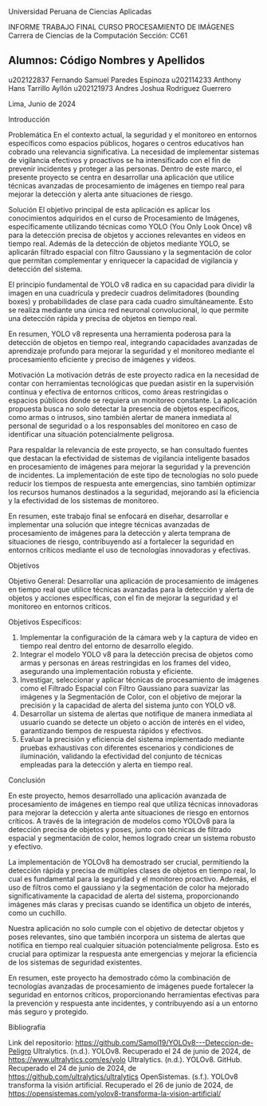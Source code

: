 Universidad Peruana de Ciencias Aplicadas

INFORME TRABAJO FINAL
CURSO PROCESAMIENTO DE IMÁGENES
Carrera de Ciencias de la Computación 
Sección: CC61

Alumnos:
Código         Nombres y Apellidos
----------------------------------------
u202122837     Fernando Samuel Paredes Espinoza
u202114233     Anthony Hans Tarrillo Ayllón
u202121973     Andres Joshua Rodriguez Guerrero

Lima, Junio de 2024

Introducción

Problemática
En el contexto actual, la seguridad y el monitoreo en entornos específicos como espacios públicos, hogares o centros educativos han cobrado una relevancia significativa. La necesidad de implementar sistemas de vigilancia efectivos y proactivos se ha intensificado con el fin de prevenir incidentes y proteger a las personas. Dentro de este marco, el presente proyecto se centra en desarrollar una aplicación que utilice técnicas avanzadas de procesamiento de imágenes en tiempo real para mejorar la detección y alerta ante situaciones de riesgo.

Solución
El objetivo principal de esta aplicación es aplicar los conocimientos adquiridos en el curso de Procesamiento de Imágenes, específicamente utilizando técnicas como YOLO (You Only Look Once) v8 para la detección precisa de objetos y acciones relevantes en videos en tiempo real. Además de la detección de objetos mediante YOLO, se aplicarán filtrado espacial con filtro Gaussiano y la segmentación de color que permitan complementar y enriquecer la capacidad de vigilancia y detección del sistema.

El principio fundamental de YOLO v8 radica en su capacidad para dividir la imagen en una cuadrícula y predecir cuadros delimitadores (bounding boxes) y probabilidades de clase para cada cuadro simultáneamente. Esto se realiza mediante una única red neuronal convolucional, lo que permite una detección rápida y precisa de objetos en tiempo real.

En resumen, YOLO v8 representa una herramienta poderosa para la detección de objetos en tiempo real, integrando capacidades avanzadas de aprendizaje profundo para mejorar la seguridad y el monitoreo mediante el procesamiento eficiente y preciso de imágenes y videos.

Motivación
La motivación detrás de este proyecto radica en la necesidad de contar con herramientas tecnológicas que puedan asistir en la supervisión continua y efectiva de entornos críticos, como áreas restringidas o espacios públicos donde se requiera un monitoreo constante. La aplicación propuesta busca no solo detectar la presencia de objetos específicos, como armas o intrusos, sino también alertar de manera inmediata al personal de seguridad o a los responsables del monitoreo en caso de identificar una situación potencialmente peligrosa.

Para respaldar la relevancia de este proyecto, se han consultado fuentes que destacan la efectividad de sistemas de vigilancia inteligente basados en procesamiento de imágenes para mejorar la seguridad y la prevención de incidentes. La implementación de este tipo de tecnologías no solo puede reducir los tiempos de respuesta ante emergencias, sino también optimizar los recursos humanos destinados a la seguridad, mejorando así la eficiencia y la efectividad de los sistemas de monitoreo.

En resumen, este trabajo final se enfocará en diseñar, desarrollar e implementar una solución que integre técnicas avanzadas de procesamiento de imágenes para la detección y alerta temprana de situaciones de riesgo, contribuyendo así a fortalecer la seguridad en entornos críticos mediante el uso de tecnologías innovadoras y efectivas.

Objetivos

Objetivo General:
Desarrollar una aplicación de procesamiento de imágenes en tiempo real que utilice técnicas avanzadas para la detección y alerta de objetos y acciones específicas, con el fin de mejorar la seguridad y el monitoreo en entornos críticos.

Objetivos Específicos:
1. Implementar la configuración de la cámara web y la captura de video en tiempo real dentro del entorno de desarrollo elegido.
2. Integrar el modelo YOLO v8 para la detección precisa de objetos como armas y personas en áreas restringidas en los frames del video, asegurando una implementación robusta y eficiente.
3. Investigar, seleccionar y aplicar técnicas de procesamiento de imágenes como el Filtrado Espacial con Filtro Gaussiano para suavizar las imágenes y la Segmentación de Color, con el objetivo de mejorar la precisión y la capacidad de alerta del sistema junto con YOLO v8.
4. Desarrollar un sistema de alertas que notifique de manera inmediata al usuario cuando se detecte un objeto o acción de interés en el video, garantizando tiempos de respuesta rápidos y efectivos.
5. Evaluar la precisión y eficiencia del sistema implementado mediante pruebas exhaustivas con diferentes escenarios y condiciones de iluminación, validando la efectividad del conjunto de técnicas empleadas para la detección y alerta en tiempo real.

Conclusión

En este proyecto, hemos desarrollado una aplicación avanzada de procesamiento de imágenes en tiempo real que utiliza técnicas innovadoras para mejorar la detección y alerta ante situaciones de riesgo en entornos críticos. A través de la integración de modelos como YOLOv8 para la detección precisa de objetos y poses, junto con técnicas de filtrado espacial y segmentación de color, hemos logrado crear un sistema robusto y efectivo.

La implementación de YOLOv8 ha demostrado ser crucial, permitiendo la detección rápida y precisa de múltiples clases de objetos en tiempo real, lo cual es fundamental para la seguridad y el monitoreo proactivo. Además, el uso de filtros como el gaussiano y la segmentación de color ha mejorado significativamente la capacidad de alerta del sistema, proporcionando imágenes más claras y precisas cuando se identifica un objeto de interés, como un cuchillo.

Nuestra aplicación no solo cumple con el objetivo de detectar objetos y poses relevantes, sino que también incorpora un sistema de alertas que notifica en tiempo real cualquier situación potencialmente peligrosa. Esto es crucial para optimizar la respuesta ante emergencias y mejorar la eficiencia de los sistemas de seguridad existentes.

En resumen, este proyecto ha demostrado cómo la combinación de tecnologías avanzadas de procesamiento de imágenes puede fortalecer la seguridad en entornos críticos, proporcionando herramientas efectivas para la prevención y respuesta ante incidentes, y contribuyendo así a un entorno más seguro y protegido.

Bibliografía

Link del repositorio: https://github.com/Samol19/YOLOv8---Deteccion-de-Peligro
Ultralytics. (n.d.). YOLOv8. Recuperado el 24 de junio de 2024, de https://www.ultralytics.com/es/yolo
Ultralytics. (n.d.). YOLOv8. GitHub. Recuperado el 24 de junio de 2024, de https://github.com/ultralytics/ultralytics
OpenSistemas. (s.f.). YOLOv8 transforma la visión artificial. Recuperado el 26 de junio de 2024, de https://opensistemas.com/yolov8-transforma-la-vision-artificial/
